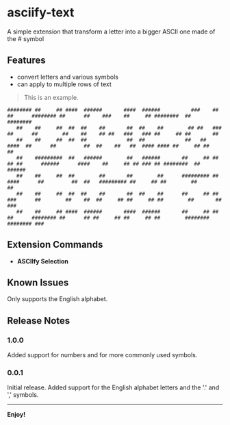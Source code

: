 # asciify-text

A simple extension that transform a letter into a bigger ASCII one made of the # symbol

## Features

* convert letters and various symbols
* can apply to multiple rows of text


>This is an example.

```
######## ##     ## ####  ######       ####  ######          ###    ##    ##      ######## ##      ##    ###    ##     ## ########  ##       ########      
   ##    ##     ##  ##  ##    ##       ##  ##    ##        ## ##   ###   ##      ##        ##    ##    ## ##   ###   ### ##     ## ##       ##            
   ##    ##     ##  ##  ##             ##  ##             ##   ##  ####  ##      ##         ##  ##    ##   ##  #### #### ##     ## ##       ##            
   ##    #########  ##   ######        ##   ######       ##     ## ## ## ##      ######      ####    ##     ## ## ### ## ########  ##       ######        
   ##    ##     ##  ##        ##       ##        ##      ######### ##  ####      ##         ##  ##   ######### ##     ## ##        ##       ##            
   ##    ##     ##  ##  ##    ##       ##  ##    ##      ##     ## ##   ###      ##        ##    ##  ##     ## ##     ## ##        ##       ##       ###  
   ##    ##     ## ####  ######       ####  ######       ##     ## ##    ##      ######## ##      ## ##     ## ##     ## ##        ######## ######## ###  
```

## Extension Commands
* **ASCIIfy Selection**

## Known Issues

Only supports the English alphabet.

## Release Notes

### 1.0.0

Added support for numbers and for more commonly used symbols.

### 0.0.1

Initial release. Added support for the English alphabet letters and the '.' and ',' symbols.

-----------------------------------------------------------------------------------------------------------

**Enjoy!**
